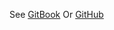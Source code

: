 See 
[GitBook](https://xtechcloud.gitbook.io/fmp/development-guide/cli)
Or
[GitHub](https://github.com/xtech-cloud/fmp-doc/blob/main/development-guide/module.md)
